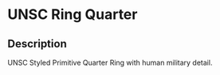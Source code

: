 # UNSC Ring Quarter

## Description

UNSC Styled Primitive Quarter Ring with human military detail.
